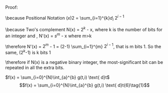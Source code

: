 Proof:

\because Positional Notation $(x){2}$ = \sum_{i=1}^{k}$d_{i}$ $2^{i-1}$

\because Two's complement N(x) = $2^{k}$ - x, where k is the number of bits for an integer and , N'(x) = $s^{m}$ - x where m>k

\therefore N'(x) = $2^{m}$ - 1 = (2-1) \sum_{i=1}^{m} $2^{i-1}$, that is m bits 1. So the same, ($2^{k}$-1) is k bits 1

\therefore if N(x) is a negative binary integer,  the most-significant bit can be repeated in all the extra bits.

$f(x) = \sum_{i=0}^{N}\int_{a}^{b} g(t,i) \text{ d}t$
$$f(x) = \sum_{i=0}^{N}\int_{a}^{b} g(t,i) \text{ d}t{6}\tag{1}$$